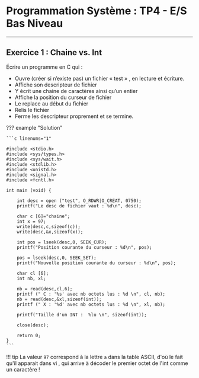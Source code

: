 # Programmation Système : TP4 - E/S Bas Niveau

---

## Exercice 1 : Chaine vs. Int

Écrire un programme en C qui :  

- Ouvre (créer si n’existe pas) un fichier « test » , en lecture et écriture.
- Affiche son descripteur de fichier
- Y écrit une chaine de caractères ainsi qu’un entier
- Affiche la position du curseur de fichier
- Le replace au début du fichier
- Relis le fichier
- Ferme les descripteur proprement et se termine.

??? example "Solution"

    ```c linenums="1"
    
    #include <stdio.h>
    #include <sys/types.h>
    #include <sys/wait.h>
    #include <stdlib.h>
    #include <unistd.h>
    #include <signal.h>
    #include <fcntl.h>
    
    int main (void) {
        
        int desc = open ("test", O_RDWR|O_CREAT, 0750);  
        printf("Le desc de fichier vaut : %d\n", desc);
    
        char c [6]="chaine";
        int x = 97;
        write(desc,c,sizeof(c)); 
        write(desc,&x,sizeof(x));
    
        int pos = lseek(desc,0, SEEK_CUR);
        printf("Position courante du curseur : %d\n", pos);
        
        pos = lseek(desc,0, SEEK_SET);
        printf("Nouvelle position courante du curseur : %d\n", pos);
            
        char cl [6];
        int nb, xl;
        
        nb = read(desc,cl,6);
        printf (" C : '%s' avec nb octets lus : %d \n", cl, nb);
        nb = read(desc,&xl,sizeof(int));
        printf (" X : '%d' avec nb octets lus : %d \n", xl, nb);
        
        printf("Taille d'un INT :  %lu \n", sizeof(int));	
        
        close(desc);
        
        return 0; 
    }
    ```
    
   !!! tip 
       La valeur ``97`` correspond à la lettre ``a`` dans la table ASCII, d'où le fait qu'il apparait dans vi , qui arrive à décoder le premier octet de l'int comme un caractère !